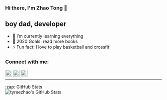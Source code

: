 ### Hi there, I'm Zhao Tong 👋

## boy dad, developer

- 🌱 I’m currently learning everything
- 🥅 2020 Goals: read more books
- ⚡ Fun fact: I love to play basketball and crossfit

### Connect with me:

[<img align="left" alt="codeSTACKr | YouTube" width="22px" src="https://cdn.jsdelivr.net/npm/simple-icons@v3/icons/youtube.svg" />][youtube]
[<img align="left" alt="codeSTACKr | Twitter" width="22px" src="https://cdn.jsdelivr.net/npm/simple-icons@v3/icons/twitter.svg" />][twitter]
[<img align="left" alt="codeSTACKr | Instagram" width="22px" src="https://cdn.jsdelivr.net/npm/simple-icons@v3/icons/instagram.svg" />][instagram]

<br />

---

<summary>:zap: GitHub Stats</summary>

<img align="left" alt="tyreezhao's GitHub Stats" src="https://github-readme-stats.vercel.app/api?username=tyreezhao&show_icons=true&hide_border=true" />

[twitter]: https://twitter.com/TyreeZhao
[youtube]: https://www.youtube.com/channel/UCcTlrwEwgWaqxTTN5Av9QJg
[instagram]: https://www.instagram.com/tyreezhao/
